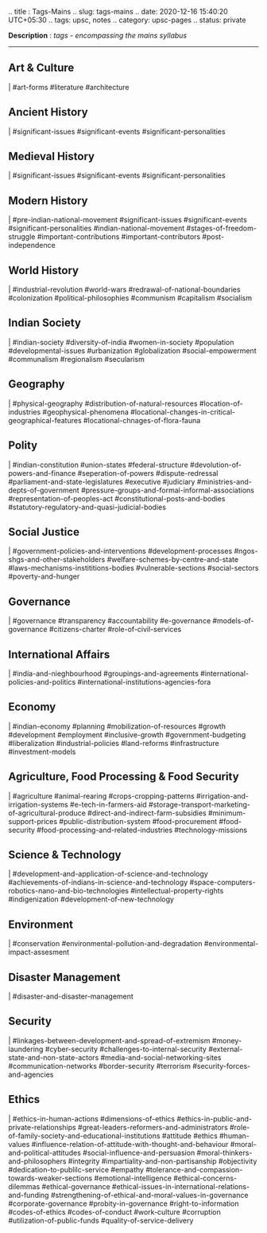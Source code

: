 .. title : Tags-Mains
.. slug: tags-mains
.. date: 2020-12-16 15:40:20 UTC+05:30
.. tags: upsc, notes
.. category: upsc-pages
.. status: private

**Description** : *tags - encompassing the mains syllabus*
<!-- TEASER_END -->

***

## Art & Culture
| #art-forms #literature #architecture 

## Ancient History
| #significant-issues #significant-events #significant-personalities

## Medieval History
| #significant-issues #significant-events #significant-personalities

## Modern History
| #pre-indian-national-movement #significant-issues #significant-events #significant-personalities #indian-national-movement #stages-of-freedom-struggle #important-contributions #important-contributors #post-independence 

## World History
| #industrial-revolution #world-wars #redrawal-of-national-boundaries #colonization #political-philosophies #communism #capitalism #socialism 

## Indian Society
| #indian-society #diversity-of-india #women-in-society #population #developmental-issues #urbanization #globalization #social-empowerment #communalism #regionalism #secularism 

## Geography
| #physical-geography #distribution-of-natural-resources #location-of-industries #geophysical-phenomena #locational-changes-in-critical-geographical-features #locational-chnages-of-flora-fauna 

## Polity
| #indian-constitution #union-states #federal-structure #devolution-of-powers-and-finance #seperation-of-powers #dispute-redressal #parliament-and-state-legislatures #executive #judiciary #ministries-and-depts-of-government #pressure-groups-and-formal-informal-associations #representation-of-peoples-act #constitutional-posts-and-bodies #statutory-regulatory-and-quasi-judicial-bodies 

## Social Justice
| #government-policies-and-interventions #development-processes #ngos-shgs-and-other-stakeholders #welfare-schemes-by-centre-and-state #laws-mechanisms-instititions-bodies #vulnerable-sections #social-sectors #poverty-and-hunger 

## Governance
| #governance #transparency #accountability #e-governance #models-of-governance #citizens-charter #role-of-civil-services 

## International Affairs
| #india-and-nieghbourhood #groupings-and-agreements #international-policies-and-politics #international-institutions-agencies-fora 

## Economy
| #indian-economy #planning #mobilization-of-resources #growth #development #employment #inclusive-growth #government-budgeting #liberalization #industrial-policies #land-reforms #infrastructure #investment-models

## Agriculture, Food Processing & Food Security
| #agriculture #animal-rearing #crops-cropping-patterns #irrigation-and-irrigation-systems #e-tech-in-farmers-aid #storage-transport-marketing-of-agricultural-produce #direct-and-indirect-farm-subsidies #minimum-support-prices #public-distribution-system #food-procurement #food-security #food-processing-and-related-industries #technology-missions 

## Science & Technology
| #development-and-application-of-science-and-technology #achievements-of-indians-in-science-and-technology #space-computers-robotics-nano-and-bio-technologies #intellectual-property-rights #indigenization #development-of-new-technology

## Environment
| #conservation #environmental-pollution-and-degradation #environmental-impact-assesment 

## Disaster Management
| #disaster-and-disaster-management

## Security
| #linkages-between-development-and-spread-of-extremism #money-laundering #cyber-security #challenges-to-internal-security #external-state-and-non-state-actors #media-and-social-networking-sites #communication-networks #border-security #terrorism #security-forces-and-agencies

## Ethics
| #ethics-in-human-actions #dimensions-of-ethics #ethics-in-public-and-private-relationships #great-leaders-reformers-and-administrators #role-of-family-society-and-educational-institutions #attitude #ethics #human-values #influence-relation-of-attitude-with-thought-and-behaviour #moral-and-political-attitudes #social-influence-and-persuasion #moral-thinkers-and-philosophers #integrity #impartiality-and-non-partisanship #objectivity #dedication-to-publilc-service #empathy #tolerance-and-compassion-towards-weaker-sections #emotional-intelligence #ethical-concerns-dilemmas #ethical-governance #ethical-issues-in-international-relations-and-funding #strengthening-of-ethical-and-moral-values-in-governance #corporate-governance #probity-in-governance #right-to-information #codes-of-ethics #codes-of-conduct #work-culture #corruption #utilization-of-public-funds #quality-of-service-delivery 




